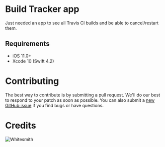 # Build Tracker app

Just needed an app to see all Travis CI builds and be able to cancel/restart them.

## Requirements

* iOS 11.0+
* Xcode 10 (Swift 4.2)

# Contributing

The best way to contribute is by submitting a pull request. We'll do our best to respond to your patch as soon as possible. You can also submit a [new GitHub issue](https://github.com/whitesmith/mealcard-ios/issues/new) if you find bugs or have questions.

# Credits
![Whitesmith](http://i.imgur.com/Si2l3kd.png)
